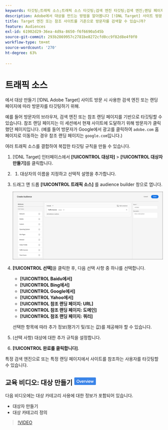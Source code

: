 ```yaml
---
keywords: 타깃팅;트래픽 소스;트래픽 소스 타깃팅;검색 엔진 타깃팅;검색 엔진;랜딩 페이지;랜딩 페이지 타깃팅;참조 랜딩 페이지
description: Adobe에서 대상을 만드는 방법을 알아봅니다 [!DNL Target] 사이트 방문 시 사용한 검색 엔진 또는 랜딩 페이지에 따라 방문자를 타깃팅하기 위해.
title: Target 엔진 또는 참조 사이트를 기준으로 방문자를 검색할 수 있습니까?
feature: Audiences
exl-id: 61902d29-36ea-4d9a-8650-f6f6690a545b
source-git-commit: 293b2869957c2781be8272cfd0cc9f82d8e4f0f0
workflow-type: tm+mt
source-wordcount: '270'
ht-degree: 63%

---
```


# 트래픽 소스

에서 대상 만들기 [!DNL Adobe Target] 사이트 방문 시 사용한 검색 엔진 또는 랜딩 페이지에 따라 방문자를 타깃팅하기 위해.

예를 들어 방문자의 브라우저, 검색 엔진 또는 참조 랜딩 페이지를 기반으로 타깃팅할 수 있습니다. 참조 랜딩 페이지는 이 세션에서 현재 사이트에 도달하기 위해 방문자가 클릭했던 페이지입니다. (예를 들어 방문자가 Google에서 광고를 클릭하여 `adobe.com` 홈페이지로 이동하는 경우 참조 랜딩 페이지는 `google.com`입니다.)

여러 트래픽 소스를 결합하여 복잡한 타깃팅 규칙을 만들 수 있습니다.

1. [!DNL Target] 인터페이스에서 **[!UICONTROL 대상자]** > **[!UICONTROL 대상자 만들기]**&#x200B;를 클릭합니다.
1. 
   1. 대상자의 이름을 지정하고 선택적 설명을 추가합니다.
1. 드래그 앤 드롭 **[!UICONTROL 트래픽 소스]** 를 audience builder 창으로 엽니다.

   ![target_traffic_source 이미지](assets/target_traffic_source.png)

1. **[!UICONTROL 선택]**&#x200B;을 클릭한 후, 다음 선택 사항 중 하나를 선택합니다.

   * **[!UICONTROL Baidu에서]**
   * **[!UICONTROL Bing에서]**
   * **[!UICONTROL Google에서]**
   * **[!UICONTROL Yahoo에서]**
   * **[!UICONTROL 참조 랜딩 페이지: URL]**
   * **[!UICONTROL 참조 랜딩 페이지: 도메인]**
   * **[!UICONTROL 참조 랜딩 페이지: 쿼리]**

   선택한 항목에 따라 추가 정보(평가기 및/또는 값)를 제공해야 할 수 있습니다.

1. (선택 사항) 대상에 대한 추가 규칙을 설정합니다.
1. **[!UICONTROL 완료를 클릭합니다]**.

특정 검색 엔진으로 또는 특정 랜딩 페이지에서 사이트를 참조하는 사용자를 타깃팅할 수 있습니다.

## 교육 비디오: 대상 만들기 ![개요 배지](/help/main/assets/overview.png)

다음 비디오에는 대상 카테고리 사용에 대한 정보가 포함되어 있습니다.

* 대상자 만들기
* 대상 카테고리 정의

>[!VIDEO](https://video.tv.adobe.com/v/17392)

